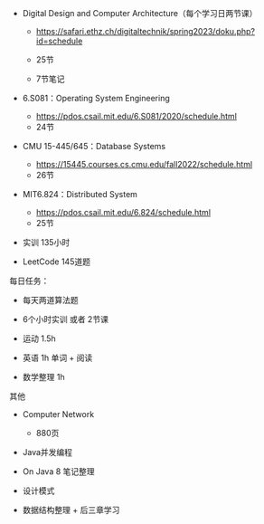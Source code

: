 - Digital Design and Computer Architecture（每个学习日两节课）

  - https://safari.ethz.ch/digitaltechnik/spring2023/doku.php?id=schedule

  - 25节

  - 7节笔记
- 6.S081：Operating System Engineering

  - https://pdos.csail.mit.edu/6.S081/2020/schedule.html
  - 24节
- CMU 15-445/645：Database Systems

  - https://15445.courses.cs.cmu.edu/fall2022/schedule.html
  - 26节
- MIT6.824：Distributed System

  - https://pdos.csail.mit.edu/6.824/schedule.html
  - 25节
- 实训 135小时

- LeetCode 145道题



每日任务：

- 每天两道算法题
- 6个小时实训 或者 2节课

- 运动 1.5h
- 英语 1h 单词 + 阅读
- 数学整理 1h





其他

- Computer Network

  - 880页
- Java并发编程

- On Java 8 笔记整理

- 设计模式

- 数据结构整理 + 后三章学习










